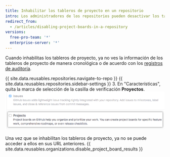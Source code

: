```yaml
---
title: Inhabilitar los tableros de proyecto en un repositorio
intro: Los administradores de los repositorios pueden desactivar los tableros de proyecto para un repositorio si tanto tu equipo como tú administran el trabajo de forma diferente.
redirect_from:
  - /articles/disabling-project-boards-in-a-repository
versions:
  free-pro-team: '*'
  enterprise-server: '*'
---
```


Cuando inhabilitas los tableros de proyecto, ya no ves la información de los tableros de proyecto de manera cronológica o de acuerdo con los [registros de auditoría](/articles/reviewing-your-security-log/).

{{ site.data.reusables.repositories.navigate-to-repo }}
{{ site.data.reusables.repositories.sidebar-settings }}
3. En "Características", quita la marca de selección de la casilla de verificación **Proyectos**. ![Casilla de verificación Eliminar proyectos](/assets/images/help/projects/disable-projects-checkbox.png)

Una vez que se inhabilitan los tableros de proyecto, ya no se puede acceder a ellos en sus URL anteriores. {{ site.data.reusables.organizations.disable_project_board_results }}
